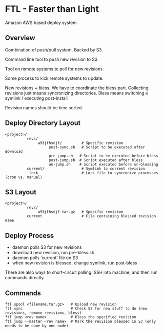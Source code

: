 FTL - Faster than Light
======

Amazon AWS based deploy system

Overview
-----
Combination of push/pull system. Backed by S3.

Command line tool to push new revision to S3.

Tool on remote systems to poll for new revisions.

Some process to kick remote systems to update.

New revisions + bless. We have to coordinate the bless part.
Collecting revisions just means syncronizing directories. Bless means switching a symlink / executing post-install

Revision names should be time sorted.

Deploy Directory Layout
----

    <project>/
              revs/
                   a93jfhsdjf/         # Specific revision
                        post-sync.sh   # Script to be executed after download
                        pre-jump.sh   # Script to be executed before bless
                        post-jump.sh  # Script executed after bless
                        un-jump.sh    # Script executed before un-blessing
              current/                 # Symlink to current revision
              .lock                    # Lock file to syncronize processes (cron vs. manual)

S3 Layout
-----
    <project>/
              revs/
                   a93jfhsdjf.tar.gz   # Specific revision
              current                  # File containing blessed revision name

Deploy Process
-----

  * daemon polls S3 for new revisions
  * download new revision, run pre-bless.sh
  * daemon polls 'current' file on S3
  * when new revision is blessed, change symlink, run post-bless

There are also ways to short-circuit polling. SSH into machine, and then run commands directly.


Commands
----

    ftl spool <filename.tar.gz>   # Upload new revision
    ftl sync                      # Check S3 for new stuff to do (new revisions, remove revisions, bless)
    ftl jump <rev name>           # Bless the specified revision
    ftl jump --master <rev name>  # Mark the revision blessed in S3 (only needs to be done by one node)
